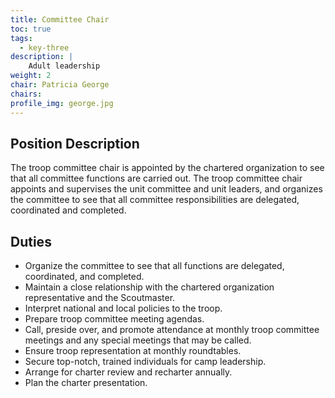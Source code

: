```yaml
---
title: Committee Chair
toc: true
tags:
  - key-three
description: |
    Adult leadership
weight: 2
chair: Patricia George
chairs:
profile_img: george.jpg
---
```


## Position Description

The troop committee chair is appointed by the chartered organization to see that
all committee functions are carried out. The troop committee chair appoints and
supervises the unit committee and unit leaders, and organizes the committee to
see that all committee responsibilities are delegated, coordinated and
completed.

## Duties

- Organize the committee to see that all functions are delegated, coordinated,
  and completed.
- Maintain a close relationship with the chartered organization representative
  and the Scoutmaster.
- Interpret national and local policies to the troop.
- Prepare troop committee meeting agendas.
- Call, preside over, and promote attendance at monthly troop committee meetings
  and any special meetings that may be called.
- Ensure troop representation at monthly roundtables.
- Secure top-notch, trained individuals for camp leadership.
- Arrange for charter review and recharter annually.
- Plan the charter presentation.
